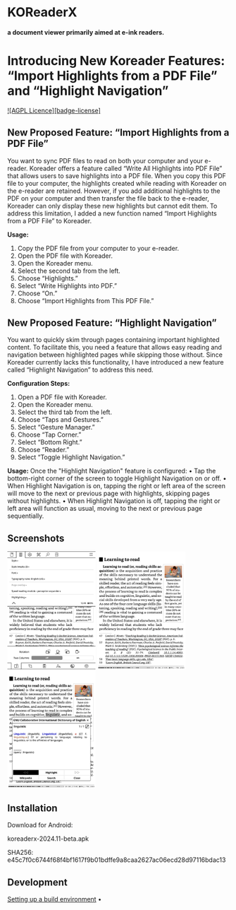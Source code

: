 # KOReaderX
#### a document viewer primarily aimed at e-ink readers.

# Introducing New Koreader Features: “Import Highlights from a PDF File” and “Highlight Navigation”

[![AGPL Licence][badge-license]](COPYING)


## New Proposed Feature: “Import Highlights from a PDF File”
You want to sync PDF files to read on both your computer and your e-reader. Koreader offers a feature called “Write All Highlights into PDF File” that allows users to save highlights into a PDF file. When you copy this PDF file to your computer, the highlights created while reading with Koreader on the e-reader are retained. However, if you add additional highlights to the PDF on your computer and then transfer the file back to the e-reader, Koreader can only display these new highlights but cannot edit them. To address this limitation, I added a new function named “Import Highlights from a PDF File” to Koreader.

**Usage:**
1.	Copy the PDF file from your computer to your e-reader.
2.	Open the PDF file with Koreader.
3.	Open the Koreader menu.
4.	Select the second tab from the left.
5.	Choose “Highlights.”
6.	Select “Write Highlights into PDF.”
7.	Choose “On.”
8.	Choose “Import Highlights from This PDF File.”


## New Proposed Feature: “Highlight Navigation”
You want to quickly skim through pages containing important highlighted content. To facilitate this, you need a feature that allows easy reading and navigation between highlighted pages while skipping those without. Since Koreader currently lacks this functionality, I have introduced a new feature called “Highlight Navigation” to address this need.

**Configuration Steps:**
1.	Open a PDF file with Koreader.
2.	Open the Koreader menu.
3.	Select the third tab from the left.
4.	Choose “Taps and Gestures.”
5.	Select “Gesture Manager.”
6.	Choose “Tap Corner.”
7.	Select “Bottom Right.”
8.	Choose “Reader.”
9.	Select “Toggle Highlight Navigation.”

**Usage:**
Once the "Highlight Navigation" feature is configured:
•	Tap the bottom-right corner of the screen to toggle Highlight Navigation on or off.
•	When Highlight Navigation is on, tapping the right or left area of the screen will move to the next or previous page with highlights, skipping pages without highlights.
•	When Highlight Navigation is off, tapping the right or left area will function as usual, moving to the next or previous page sequentially.


## Screenshots

<a href="https://github.com/koreader/koreader-artwork/raw/master/koreader-menu.png"><img src="https://github.com/koreader/koreader-artwork/raw/master/koreader-menu-thumbnail.png" alt="" width="200px"></a>
<a href="https://github.com/koreader/koreader-artwork/raw/master/koreader-footnotes.png"><img src="https://github.com/koreader/koreader-artwork/raw/master/koreader-footnotes-thumbnail.png" alt="" width="200px"></a>
<a href="https://github.com/koreader/koreader-artwork/raw/master/koreader-dictionary.png"><img src="https://github.com/koreader/koreader-artwork/raw/master/koreader-dictionary-thumbnail.png" alt="" width="200px"></a>


## Installation

Download for Android: 

koreaderx-2024.11-beta.apk 

SHA256: e45c7f0c6744f68f4bf1617f9b01bdffe9a8caa2627ac06ecd28d97116bdac13


## Development

[Setting up a build environment](doc/Building.md) •

